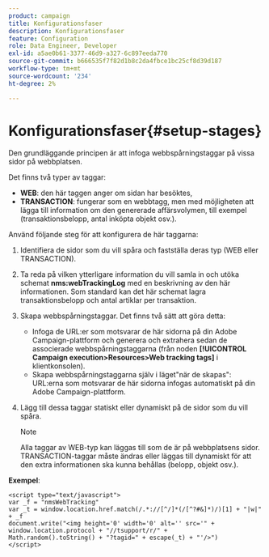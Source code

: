 ```yaml
---
product: campaign
title: Konfigurationsfaser
description: Konfigurationsfaser
feature: Configuration
role: Data Engineer, Developer
exl-id: a5ae0b61-3377-46d9-a327-6c897eeda770
source-git-commit: b666535f7f82d1b8c2da4fbce1bc25cf8d39d187
workflow-type: tm+mt
source-wordcount: '234'
ht-degree: 2%

---
```


# Konfigurationsfaser{#setup-stages}

Den grundläggande principen är att infoga webbspårningstaggar på vissa sidor på webbplatsen.

Det finns två typer av taggar:

* **WEB**: den här taggen anger om sidan har besöktes,
* **TRANSACTION**: fungerar som en webbtagg, men med möjligheten att lägga till information om den genererade affärsvolymen, till exempel (transaktionsbelopp, antal inköpta objekt osv.).

Använd följande steg för att konfigurera de här taggarna:

1. Identifiera de sidor som du vill spåra och fastställa deras typ (WEB eller TRANSACTION).
1. Ta reda på vilken ytterligare information du vill samla in och utöka schemat **nms:webTrackingLog** med en beskrivning av den här informationen. Som standard kan det här schemat lagra transaktionsbelopp och antal artiklar per transaktion.
1. Skapa webbspårningstaggar. Det finns två sätt att göra detta:

   * Infoga de URL:er som motsvarar de här sidorna på din Adobe Campaign-plattform och generera och extrahera sedan de associerade webbspårningstaggarna (från noden **[!UICONTROL Campaign execution>Resources>Web tracking tags]** i klientkonsolen).
   * Skapa webbspårningstaggarna själv i läget&quot;när de skapas&quot;: URL:erna som motsvarar de här sidorna infogas automatiskt på din Adobe Campaign-plattform.

1. Lägg till dessa taggar statiskt eller dynamiskt på de sidor som du vill spåra.

   >[!NOTE]
   >
   >Alla taggar av WEB-typ kan läggas till som de är på webbplatsens sidor. TRANSACTION-taggar måste ändras eller läggas till dynamiskt för att den extra informationen ska kunna behållas (belopp, objekt osv.).

**Exempel**:

```
<script type="text/javascript">
var _f = "nmsWebTracking"
var _t = window.location.href.match(/.*://[^/]*(/[^?#&]*)/)[1] + "|w|" + _f
document.write("<img height='0' width='0' alt='' src='" +
window.location.protocol + "//tsupport/r/" +
Math.random().toString() + "?tagid=" + escape(_t) + "'/>")
</script>
```
